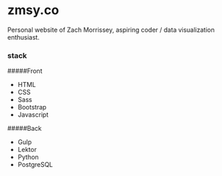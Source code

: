# zmsy.co
Personal website of Zach Morrissey, aspiring coder / data visualization enthusiast. 

### stack

#####Front
* HTML
* CSS
* Sass
* Bootstrap
* Javascript

#####Back
* Gulp
* Lektor
* Python
* PostgreSQL

